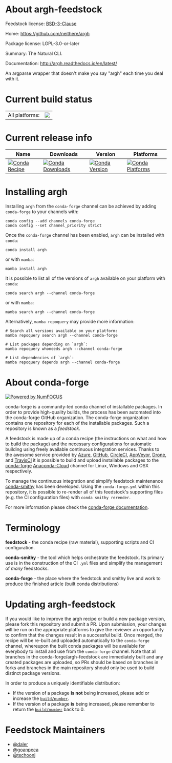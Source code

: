 About argh-feedstock
====================

Feedstock license: [BSD-3-Clause](https://github.com/conda-forge/argh-feedstock/blob/main/LICENSE.txt)

Home: https://github.com/neithere/argh

Package license: LGPL-3.0-or-later

Summary: The Natural CLI.

Documentation: http://argh.readthedocs.io/en/latest/

An argparse wrapper that doesn't make you say "argh" each time you deal with it.


Current build status
====================


<table><tr><td>All platforms:</td>
    <td>
      <a href="https://dev.azure.com/conda-forge/feedstock-builds/_build/latest?definitionId=47&branchName=main">
        <img src="https://dev.azure.com/conda-forge/feedstock-builds/_apis/build/status/argh-feedstock?branchName=main">
      </a>
    </td>
  </tr>
</table>

Current release info
====================

| Name | Downloads | Version | Platforms |
| --- | --- | --- | --- |
| [![Conda Recipe](https://img.shields.io/badge/recipe-argh-green.svg)](https://anaconda.org/conda-forge/argh) | [![Conda Downloads](https://img.shields.io/conda/dn/conda-forge/argh.svg)](https://anaconda.org/conda-forge/argh) | [![Conda Version](https://img.shields.io/conda/vn/conda-forge/argh.svg)](https://anaconda.org/conda-forge/argh) | [![Conda Platforms](https://img.shields.io/conda/pn/conda-forge/argh.svg)](https://anaconda.org/conda-forge/argh) |

Installing argh
===============

Installing `argh` from the `conda-forge` channel can be achieved by adding `conda-forge` to your channels with:

```
conda config --add channels conda-forge
conda config --set channel_priority strict
```

Once the `conda-forge` channel has been enabled, `argh` can be installed with `conda`:

```
conda install argh
```

or with `mamba`:

```
mamba install argh
```

It is possible to list all of the versions of `argh` available on your platform with `conda`:

```
conda search argh --channel conda-forge
```

or with `mamba`:

```
mamba search argh --channel conda-forge
```

Alternatively, `mamba repoquery` may provide more information:

```
# Search all versions available on your platform:
mamba repoquery search argh --channel conda-forge

# List packages depending on `argh`:
mamba repoquery whoneeds argh --channel conda-forge

# List dependencies of `argh`:
mamba repoquery depends argh --channel conda-forge
```


About conda-forge
=================

[![Powered by
NumFOCUS](https://img.shields.io/badge/powered%20by-NumFOCUS-orange.svg?style=flat&colorA=E1523D&colorB=007D8A)](https://numfocus.org)

conda-forge is a community-led conda channel of installable packages.
In order to provide high-quality builds, the process has been automated into the
conda-forge GitHub organization. The conda-forge organization contains one repository
for each of the installable packages. Such a repository is known as a *feedstock*.

A feedstock is made up of a conda recipe (the instructions on what and how to build
the package) and the necessary configurations for automatic building using freely
available continuous integration services. Thanks to the awesome service provided by
[Azure](https://azure.microsoft.com/en-us/services/devops/), [GitHub](https://github.com/),
[CircleCI](https://circleci.com/), [AppVeyor](https://www.appveyor.com/),
[Drone](https://cloud.drone.io/welcome), and [TravisCI](https://travis-ci.com/)
it is possible to build and upload installable packages to the
[conda-forge](https://anaconda.org/conda-forge) [Anaconda-Cloud](https://anaconda.org/)
channel for Linux, Windows and OSX respectively.

To manage the continuous integration and simplify feedstock maintenance
[conda-smithy](https://github.com/conda-forge/conda-smithy) has been developed.
Using the ``conda-forge.yml`` within this repository, it is possible to re-render all of
this feedstock's supporting files (e.g. the CI configuration files) with ``conda smithy rerender``.

For more information please check the [conda-forge documentation](https://conda-forge.org/docs/).

Terminology
===========

**feedstock** - the conda recipe (raw material), supporting scripts and CI configuration.

**conda-smithy** - the tool which helps orchestrate the feedstock.
                   Its primary use is in the construction of the CI ``.yml`` files
                   and simplify the management of *many* feedstocks.

**conda-forge** - the place where the feedstock and smithy live and work to
                  produce the finished article (built conda distributions)


Updating argh-feedstock
=======================

If you would like to improve the argh recipe or build a new
package version, please fork this repository and submit a PR. Upon submission,
your changes will be run on the appropriate platforms to give the reviewer an
opportunity to confirm that the changes result in a successful build. Once
merged, the recipe will be re-built and uploaded automatically to the
`conda-forge` channel, whereupon the built conda packages will be available for
everybody to install and use from the `conda-forge` channel.
Note that all branches in the conda-forge/argh-feedstock are
immediately built and any created packages are uploaded, so PRs should be based
on branches in forks and branches in the main repository should only be used to
build distinct package versions.

In order to produce a uniquely identifiable distribution:
 * If the version of a package **is not** being increased, please add or increase
   the [``build/number``](https://docs.conda.io/projects/conda-build/en/latest/resources/define-metadata.html#build-number-and-string).
 * If the version of a package **is** being increased, please remember to return
   the [``build/number``](https://docs.conda.io/projects/conda-build/en/latest/resources/define-metadata.html#build-number-and-string)
   back to 0.

Feedstock Maintainers
=====================

* [@daler](https://github.com/daler/)
* [@goanpeca](https://github.com/goanpeca/)
* [@tschoonj](https://github.com/tschoonj/)

